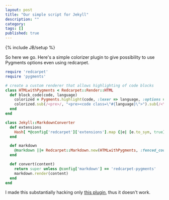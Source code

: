 ```yaml
---
layout: post
title: "Our simple script for Jekyll"
description: ""
category: 
tags: []
published: true
---
```


{% include JB/setup %}

So here we go. Here's a simple colorizer plugin to give possibility to use Pygments options even using redcarpet.

```ruby
require 'redcarpet'
require 'pygments'

# create a custom renderer that allows highlighting of code blocks
class HTMLwithPygments < Redcarpet::Render::HTML
  def block_code(code, language)
    colorized = Pygments.highlight(code, :lexer => language, :options => {:lineanchors => "line"})
    colorized.sub(/<pre>/, "<pre><code class=\"#{language}\">").sub(/<\/pre>/, "</code></pre>")
  end
end

class Jekyll::MarkdownConverter
  def extensions
    Hash[ *@config['redcarpet']['extensions'].map {|e| [e.to_sym, true] }.flatten ]
  end

  def markdown
    @markdown ||= Redcarpet::Markdown.new(HTMLwithPygments, :fenced_code_blocks => true)
  end

  def convert(content)
    return super unless @config['markdown'] == 'redcarpet-pygments'
    markdown.render(content)
  end
end
```

I made this substantially hacking only [this plugin](http://dev.af83.com/2012/02/27/howto-extend-the-redcarpet2-markdown-lib.html), thus it doesn't work.